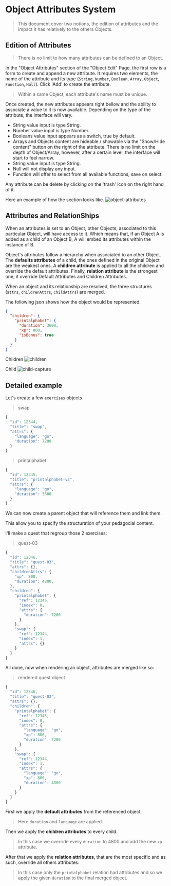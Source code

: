 # Object Attributes System

> This document cover two notions, the edition of attributes and the impact it has relatively to the others Objects.

## Edition of Attributes

> There is no limit to how many attributes can be defined to an Object.

In the "Object Attributes" section of the "Object Edit" Page, the first row is a form to create and append a new attribute. It requires two elements, the name of the attribute and its type (`String`, `Number`, `Boolean`, `Array`, `Object`, `Function`, `Null`). Click 'Add' to create the attribute.

> Within a same Object, each attribute's name must be unique.

Once created, the new attributes appears right bellow and the ability to associate a value to it is now available. Depending on the type of the attribute, the interface will vary.

- String value input is type String.
- Number value input is type Number.
- Booleans value input appears as a switch, true by default.
- Arrays and Objects content are hideable / showable via the "Show/Hide content" button on the right of the attribute. There is no limit on the depth of Object/Array, however, after a certain level, the interface will start to feel narrow.
- String value input is type String.
- Null will not display any input.
- Function will offer to select from all available functions, save on select.

Any attribute can be delete by clicking on the 'trash' icon on the right hand of it.

Here an example of how the section looks like.
![object-attributes](img/object-attributes.png)

## Attributes and RelationShips

When an attributes is set to an Object, other Objects, associated to this particular Object, will have access to it. Which means that, if an Object A is added as a child of an Object B, A will embed its attributes within the instance of B.

Object's attributes follow a hierarchy when associated to an other Object.
The **defaults attributes** of a child, the ones defined in the original Object are the weakest ones. A **children attribute** is applied to all the children and override the default attributes. Finally, **relation attribute** is the strongest one, it override Default Attributes and Children Attributes.

When an object and its relationship are resolved, the three structures (`attrs`, `childrenAttrs`, `childAttrs`) are merged.

The following json shows how the object would be represented:

```json
{
  "children": {
    "printalphabet": {
      "duration": 3600,
      "xp": 800,
      "isBonus": true
    }
  }
}
```

Children
![children](img/children.png)

Child
![child-capture](img/child-capture.png)

## Detailed example

Let's create a few `exercises` objects

> swap

```js
{
  "id": 12344,
  "title": "swap",
  "attrs": {
    "language": "go",
    "duration": 7200
  }
}
```

> printalphabet

```js
{
  "id": 12345,
  "title": "printalphabet-v2",
  "attrs": {
    "language": "go",
    "duration": 3600
  }
}
```

We can now create a parent object that will reference them and link them.

This allow you to specify the structuration of your pedagocial content.

I'll make a quest that regroup those 2 exercises:

> quest-03

```js
{
  "id": 12346,
  "title": "quest-03",
  "attrs": {},
  "childrenAttrs": {
    "xp": 800,
    "duration": 4800,
  },
  "children": {
    "printalphabet": {
      "ref": 12345,
      "index": 0,
      "attrs": {
        "duration": 7200
      }
    },
    "swap": {
      "ref": 12344,
      "index": 1,
      "attrs": {}
    }
  }
}
```

All done, now when rendering an object, attributes are merged like so:

> rendered quest object

```js
{
  "id": 12346,
  "title": "quest-03",
  "attrs": {},
  "children": {
    "printalphabet": {
      "ref": 12345,
      "index": 0,
      "attrs": {
        "language": "go",
        "xp": 800,
        "duration": 7200
      }
    },
    "swap": {
      "ref": 12344,
      "index": 1,
      "attrs": {
        "language": "go",
        "xp": 800,
        "duration": 4800
      }
    }
  }
}
```

First we apply the **default attributes** from the referenced object.

> Here `duration` and `language` are applied.

Then we apply the **children attributes** to every child.

> In this case we override every `duration` to 4800 and add the new `xp` attribute.

After that we apply the **relation attributes**, that are the most specific and as such,
override all others attributes.

> In this case only the `printalphabet` relation had attributes and so we apply
> the given `duration` to the final merged object.
